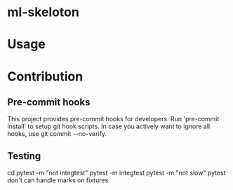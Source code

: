 # ml-skeloton


# Usage

# Contribution
## Pre-commit hooks
This project provides pre-commit hooks for developers. Run 'pre-commit install' to setup git hook scripts. In case you actively want to ignore all hooks, use git commit --no-verify.

## Testing

cd <project>
pytest -m "not integtest"
pytest -m integtest
pytest -m "not slow"
pytest don't can handle marks on fixtures
